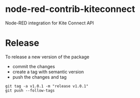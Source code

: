# node-red-contrib-kiteconnect
Node-RED integration for Kite Connect API


# Release
To release a new version of the package

- commit the changes
- create a tag with semantic version
- push the changes and tag

```
git tag -a v1.0.1 -m "release v1.0.1"
git push --follow-tags
```
